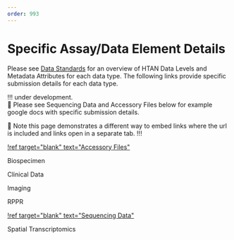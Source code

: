 ```yaml
---
order: 993
---
```


# Specific Assay/Data Element Details

Please see [Data Standards](https://data.humantumoratlas.org/standards) for an overview of HTAN Data Levels and Metadata Attributes for each data type. The following links provide specific submission details for each data type.  

!!! under development.  
:construction: Please see Sequencing Data and Accessory Files below for example google docs with specific submission details.

:eyes: Note this page demonstrates a different way to embed links where the url is included and links open in a separate tab.
!!!

[!ref target="blank" text="Accessory Files"](https://docs.google.com/document/d/1pCzpf1s7Oh91V9tIwTovvrQfBWRnUJHqe1XBz3K8NfM/edit?usp=sharing)

Biospecimen

Clinical Data

Imaging

RPPR

[!ref target="blank" text="Sequencing Data"](https://docs.google.com/document/d/1IvK3LIFYqUcDb1YrBUFXvKZWmhdJl2m9Oa6LHDOPdcE/edit?usp=sharing)

Spatial Transcriptomics


